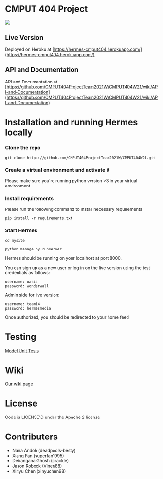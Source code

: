 # CMPUT 404 Project

![](https://i.ibb.co/6XrGCHN/Group-2.png)

## Live Version

Deployed on Heroku at [https://hermes-cmput404.herokuapp.com/](https://hermes-cmput404.herokuapp.com/)


## API and Documentation
API and Documentation at [https://github.com/CMPUT404ProjectTeam2021W/CMPUT404W21/wiki/API-and-Documentation](https://github.com/CMPUT404ProjectTeam2021W/CMPUT404W21/wiki/API-and-Documentation)


# Installation and running Hermes locally

### Clone the repo

```
git clone https://github.com/CMPUT404ProjectTeam2021W/CMPUT404W21.git

```

### Create a virtual environment and activate it

Please make sure you're running python version >3 in your virtual environment

### Install requirements

Please run the following command to install necessary requirements

```
pip install -r requirements.txt

```

### Start Hermes

```
cd mysite

python manage.py runserver

```

Hermes should be running on your localhost at port 8000.

You can sign up as a new user or log in on the live version using the test credentials as follows: 


``` 
username: oasis
password: wonderwall
```
Admin side for live version:
```
username: team14
password: hermesmedia
```

Once authorized, you should be redirected to your home feed


# Testing

[Model Unit Tests](https://raw.githubusercontent.com/CMPUT404ProjectTeam2021W/CMPUT404W21/dev/mysite/socialdist/tests.py)

# Wiki

[Our wiki page](https://github.com/CMPUT404ProjectTeam2021W/CMPUT404W21/wiki)

# License

Code is LICENSE'D under the Apache 2 license

# Contributers

- Nana Andoh (deadpools-besty)
-  Xiang Fan (superfan1995)
-  Debangana Ghosh (orackle)
-  Jason Robock (Vinen88)
-  Xinyu Chen (xinyuchen98)
